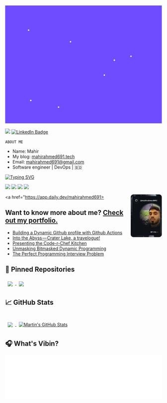 [![Mahir's GitHub Banner](hello.gif)](https://mahirahmed691.tech)

![](https://komarev.com/ghpvc/?username=mahirahemd691&label=PROFILE+VIEWS)
[![LinkedIn Badge](https://img.shields.io/badge/LinkedIn-Profile-informational?style=flat&logo=linkedin&logoColor=white&color=0D76A8)](https://www.linkedin.com/in/mahir-ahmed-84a346149/)

`ABOUT ME`

- Name: Mahir
- My blog: [mahirahmed691.tech](https://mahirahmed691.tech/blog-list)
- Email: [mahirahmed691@gmail.com](mailto:mahirahmed691@gmail.com)
- Software engineer | DevOps | 🇧🇩

[![Typing SVG](https://readme-typing-svg.herokuapp.com?font=comfortaa&color=%23F77B93&size=25&height=40&lines=Nice+to+meet+you!;I'm+a+DevOps+Engineer;Tech+and+Travel+Blogger;and+a+homemade+chef%3F)](https://git.io/typing-svg)

![](https://img.shields.io/badge/Terraform-informational?style=flat&logo=terraform&logoColor=white&color=7E48BE)
![](https://img.shields.io/badge/Docker-informational?style=flat&logo=docker&logoColor=white&color=2F99ED)
![](https://img.shields.io/badge/Kubernetes-informational?style=flat&logo=kubernetesr&logoColor=white&color=3971E5)
![](https://img.shields.io/badge/GCP-informational?style=flat&logo=gcp&logoColor=white&color=EB493D)

<!-- markdownlint-disable MD033 -->
<a href="https://app.daily.dev/mahirahmed691><img src="https://github.com/mahirahmed691/mahirahmed691/blob/main/devcard.png" width="100" align="right" alt="Mahir Ahmedd's Dev Card"/></a>
<!-- markdownlint-enable MD033 -->
  
## Want to know more about me? [Check out my portfolio.](https://mahirahmed691.tech/)

<!-- BLOG-POST-LIST:START -->
- [Building a Dynamic Github profile with Github Actions](https://sachinmalhotra.medium.com/do-you-have-a-great-github-readme-b8a59b066d02?source=rss-6ca530696214------2)
- [Into the Abyss — Crater Lake, a travelogue!](https://sachinmalhotra.medium.com/into-the-abyss-crater-lake-a-travelogue-26a0864deb2b?source=rss-6ca530696214------2)
- [Presenting the Code-r-Chef Kitchen](https://sachinmalhotra.medium.com/presenting-the-code-r-chef-kitchen-a1e3b739929?source=rss-6ca530696214------2)
- [Unmasking Bitmasked Dynamic Programming](https://medium.com/free-code-camp/unmasking-bitmasked-dynamic-programming-25669312b77b?source=rss-6ca530696214------2)
- [The Perfect Programming Interview Problem](https://medium.com/free-code-camp/the-perfect-programming-interview-problem-8431cdeab2a7?source=rss-6ca530696214------2)
<!-- BLOG-POST-LIST:END -->



## 📌 Pinned Repositories

<a href="https://github.com/mahirahmed691/holidai">
  <img align="center" style="margin:0.5rem" src="https://github-readme-stats.vercel.app/api/pin/?username=mahirahmed691&repo=holidai&title_color=ffffff&text_color=c9cacc&icon_color=4AB197&bg_color=1A2B34" />
</a>

<a href="https://github.com/mahirahmed691/puppet">
  <img align="center" style="margin:0.5rem" src="https://github-readme-stats.vercel.app/api/pin/?username=mahirahmed691&repo=puppet&title_color=ffffff&text_color=c9cacc&icon_color=4AB197&bg_color=1A2B34" />
</a>

## &#x1f4c8; GitHub Stats

<br>

<a href="https://github.com/mahirahmed691">
  <img align="center" style="margin:0.5rem" src="https://github-readme-stats.vercel.app/api/top-langs/?username=mahirahmed691&hide=html,css&title_color=ffffff&text_color=c9cacc&icon_color=4AB197&bg_color=1A2B34" />
</a>

<a href="https://github.com/mahirahmed691">
  <img align="center" style="margin:0.5rem" src="https://github-readme-stats.vercel.app/api?username=mahirahmed691&show_icons=true&line_height=27&count_private=true&title_color=ffffff&text_color=c9cacc&icon_color=4AB097&bg_color=1A2B34" alt="Martin's GitHub Stats" />
</a>

<br>

## 🎧 What's Vibin?

[![Spotify](https://github.com/edorado93/edorado93/blob/main/spotify.svg)](https://open.spotify.com/user/mahir-93)

